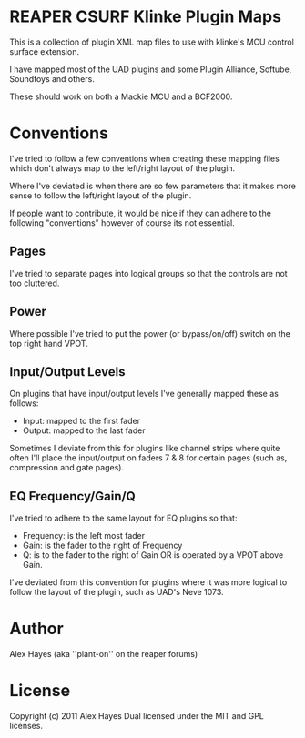 # REAPER CSURF Klinke Plugin Maps

This is a collection of plugin XML map files to use with klinke's MCU control surface extension.

I have mapped most of the UAD plugins and some Plugin Alliance, Softube, Soundtoys and others.

These should work on both a Mackie MCU and a BCF2000.

# Conventions

I've tried to follow a few conventions when creating these mapping files which don't always map to the left/right layout of the plugin.

Where I've deviated is when there are so few parameters that it makes more sense to follow the left/right layout of the plugin.

If people want to contribute, it would be nice if they can adhere to the following "conventions" however of course its not essential.

## Pages

I've tried to separate pages into logical groups so that the controls are not too cluttered.

## Power

Where possible I've tried to put the power (or bypass/on/off) switch on the top right hand VPOT.

## Input/Output Levels

On plugins that have input/output levels I've generally mapped these as follows:

- Input: mapped to the first fader
- Output: mapped to the last fader

Sometimes I deviate from this for plugins like channel strips where quite often I'll place the input/output on faders 7 & 8 for certain pages (such as, compression and gate pages).

## EQ Frequency/Gain/Q

I've tried to adhere to the same layout for EQ plugins so that:

- Frequency: is the left most fader
- Gain: is the fader to the right of Frequency
- Q: is to the fader to the right of Gain OR is operated by a VPOT above Gain.

I've deviated from this convention for plugins where it was more logical to follow the layout of the plugin, such as UAD's Neve 1073.

# Author

Alex Hayes (aka ''plant-on'' on the reaper forums)

# License

Copyright (c) 2011 Alex Hayes Dual licensed under the MIT and GPL licenses.
